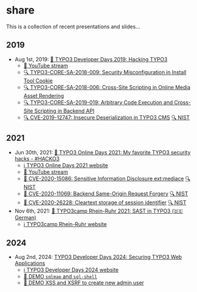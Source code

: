 # share

This is a collection of recent presentations and slides... 

## 2019

* Aug 1st, 2019: [📄 TYPO3 Developer Days 2019: Hacking TYPO3](2019/2019_TYPO3_Developer_Days_Hacking_TYPO3.pdf)
  + [🎦 YouTube stream](https://www.youtube.com/watch?v=3B_iZYMZunI)
  + [🔍 TYPO3-CORE-SA-2018-009: Security Misconfiguration in Install Tool Cookie](https://typo3.org/security/advisory/typo3-core-sa-2018-009/)
  + [🔍 TYPO3-CORE-SA-2018-006: Cross-Site Scripting in Online Media Asset Rendering](https://typo3.org/security/advisory/typo3-core-sa-2018-006/)
  + [🔍 TYPO3-CORE-SA-2019-019: Arbitrary Code Execution and Cross-Site Scripting in Backend API](https://typo3.org/security/advisory/typo3-core-sa-2019-019/)
  + [🔍 CVE-2019-12747: Insecure Deserialization in TYPO3 CMS](https://typo3.org/security/advisory/typo3-core-sa-2019-020/) [🔍 NIST](https://nvd.nist.gov/vuln/detail/CVE-2019-12747)

## 2021

* Jun 30th, 2021: [📄 TYPO3 Online Days 2021: My favorite TYPO3 security hacks - #HACKO3](2021/2021_TYPO3_Online_Days_My_favorite_TYPO3_security_hackes_HACKO3.pdf)
  + [ℹ️ TYPO3 Online Days 2021 website](https://t3onlinedays.typo3.com/events-program)
  + [🎦 YouTube stream](https://www.youtube.com/watch?v=HT_vGwXEEbs&t=9380s)
  + [🎦 CVE-2020-15086: Sensitive Information Disclosure ext:mediace](cve/CVE-2020-15086.mp4) [🔍 NIST](https://nvd.nist.gov/vuln/detail/CVE-2020-15086)
  + [🎦 CVE-2020-11069: Backend Same-Origin Request Forgery](cve/CVE-2020-11069.mp4) [🔍 NIST](https://nvd.nist.gov/vuln/detail/CVE-2020-15086)
  + [🎦 CVE-2020-26228: Cleartext storage of session identifier](cve/CVE-2020-26228.mp4) [🔍 NIST](https://nvd.nist.gov/vuln/detail/CVE-2020-15086)
* Nov 6th, 2021: [📄 TYPO3camp Rhein-Ruhr 2021: SAST in TYPO3 (🇩🇪 German)](2021/2021_TYPO3camp_Rhein-Ruhr_SAST_de.pdf)
  + [ℹ️ TYPO3camp Rhein-Ruhr website](https://www.typo3camp-rheinruhr.de/sessions/2021.html)

## 2024

* Aug 2nd, 2024: [TYPO3 Developer Days 2024: Securing TYPO3 Web Applications](2024/2024_TYPO3_Developer_Days_2024-Securing_TYPO3_Web_Applications.pdf)
  + [ℹ️ TYPO3 Developer Days 2024 website](https://t3dd24.typo3.com/program/sessions/securing-typo3-web-applications-811)
  + [🎦 DEMO `sqlmap` and `sql-shell`](2024/2024_TYPO3_Developer_Days_2024-Securing_TYPO3_Web_Applications/demo_sqlmap_sql-shell.mov)
  + [🎦 DEMO XSS and XSRF to create new admin user](2024/2024_TYPO3_Developer_Days_2024-Securing_TYPO3_Web_Applications/demo_xss_xsrf_new_admin_user.mp4)
